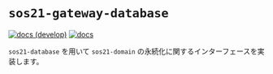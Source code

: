 # `sos21-gateway-database`

[![docs (develop)](https://img.shields.io/badge/docs-develop-blue)](https://sohosai.github.io/sos21-backend/develop/sos21_gateway_database/)
[![docs](https://img.shields.io/github/v/release/sohosai/sos21-backend?label=docs&color=blue)](https://sohosai.github.io/sos21-backend/sos21_gateway_database/)

`sos21-database` を用いて `sos21-domain` の永続化に関するインターフェースを実装します。
